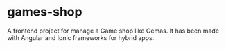 # games-shop
A frontend project for manage a Game shop like Gemas. It has been made with Angular and Ionic frameworks for hybrid apps.
